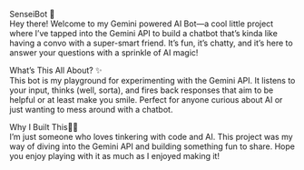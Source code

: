 SenseiBot 🤖  
Hey there! Welcome to my Gemini powered AI Bot—a cool little project where I’ve tapped into the Gemini API to build a chatbot that’s kinda like having a convo with a super-smart friend. It’s fun, it’s chatty, and it’s here to answer your questions with a sprinkle of AI magic!

What’s This All About? ✨  
This bot is my playground for experimenting with the Gemini API. It listens to your input, thinks (well, sorta), and fires back responses that aim to be helpful or at least make you smile. Perfect for anyone curious about AI or just wanting to mess around with a chatbot.

Why I Built This👨‍💻  
I’m just someone who loves tinkering with code and AI. This project was my way of diving into the Gemini API and building something fun to share. Hope you enjoy playing with it as much as I enjoyed making it!
